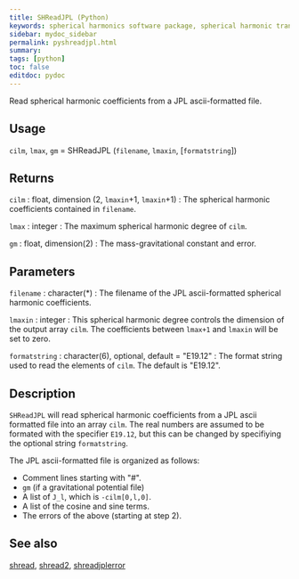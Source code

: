 ```yaml
---
title: SHReadJPL (Python)
keywords: spherical harmonics software package, spherical harmonic transform, legendre functions, multitaper spectral analysis, fortran, Python, gravity, magnetic field
sidebar: mydoc_sidebar
permalink: pyshreadjpl.html
summary:
tags: [python]
toc: false
editdoc: pydoc
---
```


Read spherical harmonic coefficients from a JPL ascii-formatted file.

## Usage

`cilm`, `lmax`, `gm` = SHReadJPL (`filename`, `lmaxin`, [`formatstring`])

## Returns

`cilm` : float, dimension (2, `lmaxin`+1, `lmaxin`+1)
:   The spherical harmonic coefficients contained in `filename`.

`lmax` : integer
:   The maximum spherical harmonic degree of `cilm`.

`gm` : float, dimension(2)
:   The mass-gravitational constant and error.

## Parameters

`filename` : character(*)
:   The filename of the JPL ascii-formatted spherical harmonic coefficients.

`lmaxin` : integer
:   This spherical harmonic degree controls the dimension of the output array `cilm`. The coefficients between `lmax+1` and `lmaxin` will be set to zero.

`formatstring` : character(6), optional, default = "E19.12"
:   The format string used to read the elements of `cilm`. The default is "E19.12".

## Description

`SHReadJPL` will read spherical harmonic coefficients from a JPL ascii formatted file into an array `cilm`. The real numbers are assumed to be formated with the specifier `E19.12`, but this can be changed by specifiying the optional string `formatstring`.

The JPL ascii-formatted file is organized as follows:

- Comment lines starting with "#".
- `gm` (if a gravitational potential file)
- A list of `J_l`, which is `-cilm[0,l,0]`.
- A list of the cosine and sine terms.
- The errors of the above (starting at step 2).

## See also

[shread](pyshread.html), [shread2](pyshread2.html), [shreadjplerror](pyshreadjplerror.html)

